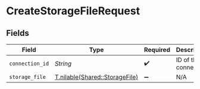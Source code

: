 # CreateStorageFileRequest


## Fields

| Field                                                                | Type                                                                 | Required                                                             | Description                                                          |
| -------------------------------------------------------------------- | -------------------------------------------------------------------- | -------------------------------------------------------------------- | -------------------------------------------------------------------- |
| `connection_id`                                                      | *String*                                                             | :heavy_check_mark:                                                   | ID of the connection                                                 |
| `storage_file`                                                       | [T.nilable(Shared::StorageFile)](../../models/shared/storagefile.md) | :heavy_minus_sign:                                                   | N/A                                                                  |